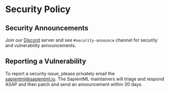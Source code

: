 # Security Policy

## Security Announcements

Join our [Discord](https://discord.gg/59yshERFD9) server and see `#security-announce` channel for security and vulnerability announcements.

## Reporting a Vulnerability

To report a security issue, please privately email the [sapientml@sapientml.io](mailto:sapientml@sapientml.io).
The SapientML maintainers will triage and respond ASAP and then patch and send an announcement within 30 days.
